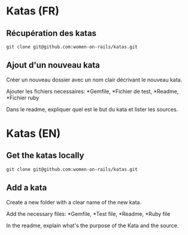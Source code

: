 <!-- (Ajout futur d'un index) -->
<!-- (Ajout des niveaux dans l'index) -->

# Katas (FR)

## Récupération des katas

```git clone git@github.com:women-on-rails/katas.git```

## Ajout d'un nouveau kata

Créer un nouveau dossier avec un nom clair décrivant le nouveau kata.

Ajouter les fichiers necessaires:
*Gemfile,
*Fichier de test,
*Readme,
*Fichier ruby

Dans le readme, expliquer quel est le but du kata et lister les sources.

# Katas (EN)

## Get the katas locally

```git clone git@github.com:women-on-rails/katas.git```

## Add a kata

Create a new folder with a clear name of the new kata.

Add the necessary files:
*Gemfile,
*Test file,
*Readme,
*Ruby file

In the readme, explain what's the purpose of the Kata and the source.

